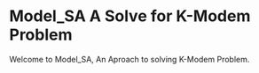 # Model_SA A Solve for K-Modem Problem

Welcome to Model_SA, An Aproach to solving K-Modem Problem.
